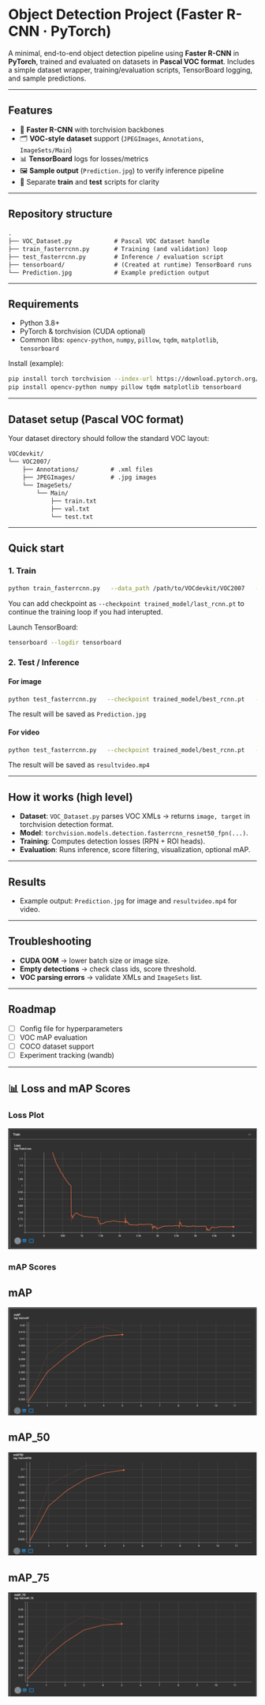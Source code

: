# Object Detection Project (Faster R-CNN · PyTorch)

A minimal, end-to-end object detection pipeline using **Faster R-CNN** in **PyTorch**, trained and evaluated on datasets in **Pascal VOC format**. Includes a simple dataset wrapper, training/evaluation scripts, TensorBoard logging, and sample predictions.

---

## Features

- 🚀 **Faster R-CNN** with torchvision backbones  
- 🗂️ **VOC-style dataset** support (`JPEGImages`, `Annotations`, `ImageSets/Main`)  
- 📊 **TensorBoard** logs for losses/metrics  
- 🖼️ **Sample output** (`Prediction.jpg`) to verify inference pipeline  
- 🧪 Separate **train** and **test** scripts for clarity

---

## Repository structure

```
.
├── VOC_Dataset.py            # Pascal VOC dataset handle
├── train_fasterrcnn.py       # Training (and validation) loop
├── test_fasterrcnn.py        # Inference / evaluation script
├── tensorboard/              # (Created at runtime) TensorBoard runs
└── Prediction.jpg            # Example prediction output
```

---

## Requirements

- Python 3.8+
- PyTorch & torchvision (CUDA optional)
- Common libs: `opencv-python`, `numpy`, `pillow`, `tqdm`, `matplotlib`, `tensorboard`

Install (example):

```bash
pip install torch torchvision --index-url https://download.pytorch.org/whl/cu121   # or cpu wheels
pip install opencv-python numpy pillow tqdm matplotlib tensorboard
```

---

## Dataset setup (Pascal VOC format)

Your dataset directory should follow the standard VOC layout:

```
VOCdevkit/
└── VOC2007/
    ├── Annotations/         # .xml files
    ├── JPEGImages/          # .jpg images
    └── ImageSets/
        └── Main/
            ├── train.txt
            ├── val.txt
            └── test.txt
```

---

## Quick start

### 1. Train

```bash
python train_fasterrcnn.py   --data_path /path/to/VOCdevkit/VOC2007   --epochs 100   --batchs 8   --lr 1e-3   --momentum 0.9
```
You can add checkpoint as `--checkpoint trained_model/last_rcnn.pt` to continue the training loop if you had interupted.

Launch TensorBoard:

```bash
tensorboard --logdir tensorboard
```

### 2. Test / Inference
#### For image

```bash
python test_fasterrcnn.py   --checkpoint trained_model/best_rcnn.pt   --image_path /path/to/images --threshold 0.5
```
The result will be saved as `Prediction.jpg`
#### For video

```bash
python test_fasterrcnn.py   --checkpoint trained_model/best_rcnn.pt   --video_path /path/to/video --threshold 0.5
```
The result will be saved as `resultvideo.mp4`

---

## How it works (high level)

- **Dataset**: `VOC_Dataset.py` parses VOC XMLs → returns `image, target` in torchvision detection format.  
- **Model**: `torchvision.models.detection.fasterrcnn_resnet50_fpn(...)`.  
- **Training**: Computes detection losses (RPN + ROI heads).  
- **Evaluation**: Runs inference, score filtering, visualization, optional mAP.

---

## Results

- Example output: `Prediction.jpg` for image and `resultvideo.mp4` for video.

---

## Troubleshooting

- **CUDA OOM** → lower batch size or image size.  
- **Empty detections** → check class ids, score threshold.  
- **VOC parsing errors** → validate XMLs and `ImageSets` list.

---

## Roadmap

- [ ] Config file for hyperparameters  
- [ ] VOC mAP evaluation  
- [ ] COCO dataset support  
- [ ] Experiment tracking (wandb)

---

## 📊 Loss and mAP Scores

### Loss Plot
![Loss Plot](./result/Loss.png)

### mAP Scores
## mAP
![mAP Plot](./result/mAP.png)
## mAP_50
![mAP_50 Plot](./result/mAP_50.png)
## mAP_75
![mAP_75 Plot](./result/mAP_75.png)